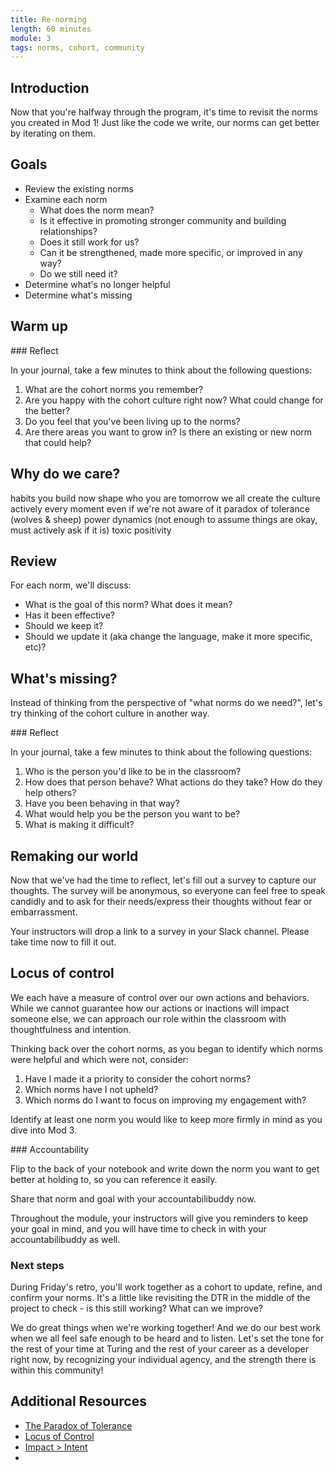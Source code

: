 ```yaml
---
title: Re-norming
length: 60 minutes
module: 3
tags: norms, cohort, community
---
```


## Introduction

Now that you're halfway through the program, it's time to revisit the norms you created in Mod 1! Just like the code we write, our norms can get better by iterating on them.

## Goals

* Review the existing norms
* Examine each norm
  - What does the norm mean?
  - Is it effective in promoting stronger community and building relationships?
  - Does it still work for us?
  - Can it be strengthened, made more specific, or improved in any way?
  - Do we still need it?
* Determine what's no longer helpful
* Determine what's missing

## Warm up

<section class="call-to-action">
### Reflect

In your journal, take a few minutes to think about the following questions:

1. What are the cohort norms you remember?
1. Are you happy with the cohort culture right now? What could change for the better?
1. Do you feel that you've been living up to the norms?
1. Are there areas you want to grow in? Is there an existing or new norm that could help?
</section>

## Why do we care?

habits you build now shape who you are tomorrow
we all create the culture actively every moment even if we're not aware of it
paradox of tolerance (wolves & sheep)
power dynamics (not enough to assume things are okay, must actively ask if it is)
toxic positivity

## Review

For each norm, we'll discuss:  
* What is the goal of this norm? What does it mean?
* Has it been effective?
* Should we keep it?
* Should we update it (aka change the language, make it more specific, etc)?

## What's missing?

Instead of thinking from the perspective of "what norms do we need?", let's try thinking of the cohort culture in another way.

<section class="call-to-action">
### Reflect

In your journal, take a few minutes to think about the following questions:

1. Who is the person you'd like to be in the classroom?
1. How does that person behave? What actions do they take? How do they help others?
1. Have you been behaving in that way?
1. What would help you be the person you want to be?
1. What is making it difficult?
</section>

## Remaking our world

Now that we've had the time to reflect, let's fill out a survey to capture our thoughts. The survey will be anonymous, so everyone can feel free to speak candidly and to ask for their needs/express their thoughts without fear or embarrassment.

Your instructors will drop a link to a survey in your Slack channel. Please take time now to fill it out.

## Locus of control

We each have a measure of control over our own actions and behaviors. While we cannot guarantee how our actions or inactions will impact someone else, we can approach our role within the classroom with thoughtfulness and intention.

Thinking back over the cohort norms, as you began to identify which norms were helpful and which were not, consider:

1. Have I made it a priority to consider the cohort norms?
1. Which norms have I not upheld?
1. Which norms do I want to focus on improving my engagement with?

Identify at least one norm you would like to keep more firmly in mind as you dive into Mod 3. 

<section class="note">
### Accountability

Flip to the back of your notebook and write down the norm you want to get better at holding to, so you can reference it easily.

Share that norm and goal with your accountabilibuddy now.
</section>

Throughout the module, your instructors will give you reminders to keep your goal in mind, and you will have time to check in with your accountabilibuddy as well.

### Next steps

During Friday's retro, you'll work together as a cohort to update, refine, and confirm your norms. It's a little like revisiting the DTR in the middle of the project to check - is this still working? What can we improve?

We do great things when we're working together! And we do our best work when we all feel safe enough to be heard and to listen. Let's set the tone for the rest of your time at Turing and the rest of your career as a developer right now, by recognizing your individual agency, and the strength there is within this community!

## Additional Resources

- [The Paradox of Tolerance]()
- [Locus of Control]()
- [Impact > Intent]()
- []()